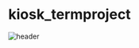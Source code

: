 # kiosk_termproject

![header](https://capsule-render.vercel.app/api?type=soft&color=auto&height=300&section=header&text=Kiosk%20TermProject&fontSize=80)
